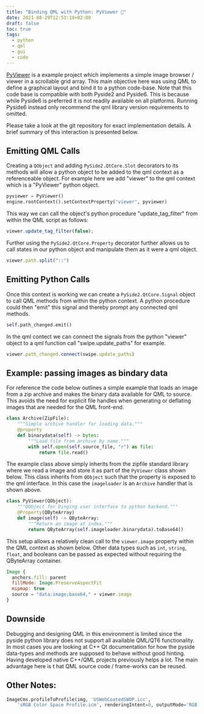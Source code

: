 ```yaml
---
title: "Binding QML with Python: PyViewer 👾"
date: 2021-08-29T12:53:19+02:00
draft: false
toc: true
tags:
  - python
  - qml
  - gui
  - code
---
```


[PyViewer](https://git.leene.dev/lieuwe/pyviewer) is a example project which
implements a simple image browser / viewer in a scrollable grid array. This main
objective here was using QML to define a graphical layout and bind it to a
python code-base. Note that this code base is compatible with both Pyside2 and
Pyside6. This is because while Pyside6 is preferred it is not readily available
on all platforms. Running Pyside6 instead only recommend the qml library version
requirements to omitted.

Please take a look at the git repository for exact implementation details. A
brief summary of this interaction is presented below.

## Emitting QML Calls

Creating a `QObject` and adding `PySide2.QtCore.Slot` decorators to its methods
will allow a python object to be added to the qml context as a referenceable
object. For example here we add "viewer" to the qml context which is a
"PyViewer" python object.

```Python
pyviewer = PyViewer()
engine.rootContext().setContextProperty("viewer", pyviewer)
```

This way we can call the object's python procedure "update_tag_filter" from
within the QML script as follows:

```QML
viewer.update_tag_filter(false);
```

Further using the `PySide2.QtCore.Property` decorator further allows us to call
states in our python object and manipulate them as it were a qml object.

```QML
viewer.path.split("::")
```

## Emitting Python Calls

Once this context is working we can create a `PySide2.QtCore.Signal` object to
call QML methods from within the python context. A python procedure could then
"emit" this signal and thereby prompt any connected qml methods.

```python
self.path_changed.emit()
```

In the qml contect we can connect the signals from the python "viewer" object
to a qml function call "swipe.update_paths" for example.

```qml
viewer.path_changed.connect(swipe.update_paths)
```

## Example: passing images as bindary data

For reference the code below outlines a simple example that loads an image from
a zip archive and makes the binary data available for QML to source. This
avoids the need for explicit file handles when generating or deflating images
that are needed for the QML front-end.

```python
class Archive(ZipFile):
    """Simple archive handler for loading data."""
    @property
    def binarydata(self) -> bytes:
        """Load file from archive by name."""
        with self.open(self.source_file, "r") as file:
            return file.read()
```

The example class above simply inherits from the zipfile standard library where
we read a image and store it as part of the `PyViewer` class shown below. This
class inherits from `QObject` such that the property is exposed to the qml
interface. In this case the `imageloader` is an `Archive` handler that is
shown above.

```python
class PyViewer(QObject):
    """QObject for binging user interface to python backend."""
    @Property(QByteArray)
    def image(self) -> QByteArray:
        """Return an image at index."""
        return QByteArray(self.imageloader.binarydata).toBase64()
```

This setup allows a relatively clean call to the `viewer.image` property within
the QML context as shown below. Other data types such as `int`, `string`,
`float`, and booleans can be passed as expected without requiring the
QByteArray container.

```qml
Image {
  anchors.fill: parent
  fillMode: Image.PreserveAspectFit
  mipmap: true
  source = "data:image;base64," + viewer.image
}
```

## Downside

Debugging and designing QML in this environment is limited since the pyside
python library does not support all available QML/QT6 functionality. In most
cases you are looking at C++ Qt documentation for how the pyside data-types
and methods are supposed to behave without good hinting. Having developed
native C++/QML projects previously helps a lot. The main advantage here is t
hat QML source code / frame-works can be reused.

## Other Notes:

```python
ImageCms.profileToProfile(img, 'USWebCoatedSWOP.icc',
    'sRGB Color Space Profile.icm', renderingIntent=0, outputMode='RGB')
```
